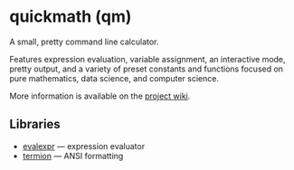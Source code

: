 
# quickmath (qm)

A small, pretty command line calculator.

Features expression evaluation, variable assignment, an interactive mode, pretty
output, and a variety of preset constants and functions focused on pure mathematics,
data science, and computer science.

More information is available on the [project wiki](https://git.vwolfe.io/valerie/qm/wiki).

## Libraries

- [evalexpr](https://crates.io/crates/evalexpr) — expression evaluator
- [termion](https://crates.io/crates/termion) — ANSI formatting

